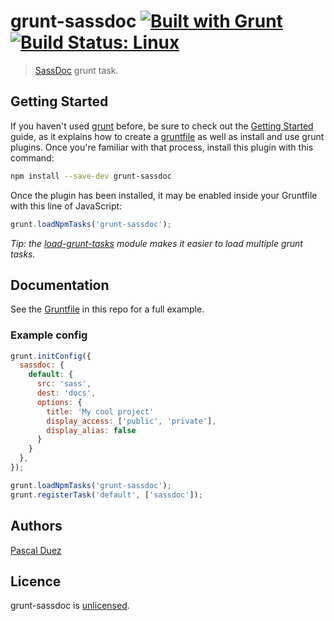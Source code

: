# grunt-sassdoc [![Built with Grunt](https://cdn.gruntjs.com/builtwith.png)](http://gruntjs.com/) [![Build Status: Linux](https://travis-ci.org/pascalduez/grunt-sassdoc.png?branch=master)](https://travis-ci.org/pascalduez/grunt-sassdoc)

> [SassDoc](https://github.com/HugoGiraudel/SassDoc) grunt task.


## Getting Started

If you haven't used [grunt][] before, be sure to check out the [Getting Started][] guide, as it explains how to create a [gruntfile][Getting Started] as well as install and use grunt plugins. Once you're familiar with that process, install this plugin with this command:

```sh
npm install --save-dev grunt-sassdoc
```

Once the plugin has been installed, it may be enabled inside your Gruntfile with this line of JavaScript:

```js
grunt.loadNpmTasks('grunt-sassdoc');
```

*Tip: the [load-grunt-tasks](https://github.com/sindresorhus/load-grunt-tasks) module makes it easier to load multiple grunt tasks.*


[grunt]: http://gruntjs.com
[Getting Started]: https://github.com/gruntjs/grunt/wiki/Getting-started



## Documentation

See the [Gruntfile](Gruntfile.js) in this repo for a full example.


### Example config

```js
grunt.initConfig({
  sassdoc: {
    default: {
      src: 'sass',
      dest: 'docs',
      options: {
        title: 'My cool project'
        display_access: ['public', 'private'],
        display_alias: false
      }
    }
  },
});

grunt.loadNpmTasks('grunt-sassdoc');
grunt.registerTask('default', ['sassdoc']);
```

## Authors

[Pascal Duez](http://pascalduez.me)


## Licence

grunt-sassdoc is [unlicensed](http://unlicense.org/).
